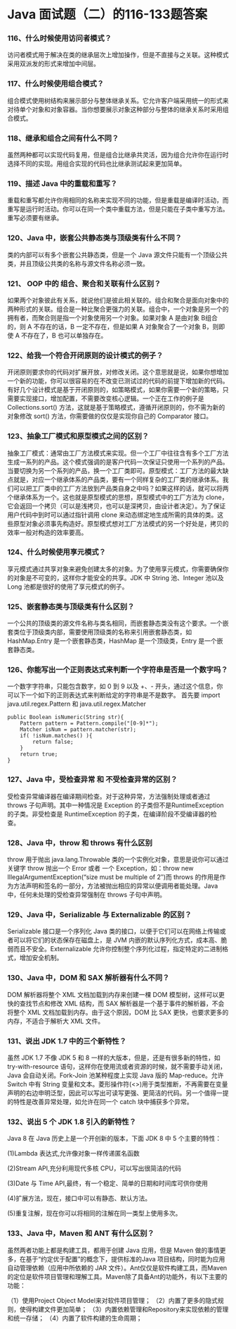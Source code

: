 # Java 面试题（二）的116-133题答案

### 116、什么时候使用访问者模式？

访问者模式用于解决在类的继承层次上增加操作，但是不直接与之关联。这种模式采用双派发的形式来增加中间层。

### 117、什么时候使用组合模式？

组合模式使用树结构来展示部分与整体继承关系。它允许客户端采用统一的形式来对待单个对象和对象容器。当你想要展示对象这种部分与整体的继承关系时采用组合模式。

### 118、继承和组合之间有什么不同？

虽然两种都可以实现代码复用，但是组合比继承共灵活，因为组合允许你在运行时选择不同的实现。用组合实现的代码也比继承测试起来更加简单。

### 119、描述 Java 中的重载和重写？

重载和重写都允许你用相同的名称来实现不同的功能，但是重载是编译时活动，而重写是运行时活动。你可以在同一个类中重载方法，但是只能在子类中重写方法。重写必须要有继承。

### 120、Java 中，嵌套公共静态类与顶级类有什么不同？

类的内部可以有多个嵌套公共静态类，但是一个 Java 源文件只能有一个顶级公共类，并且顶级公共类的名称与源文件名称必须一致。

### 121、 OOP 中的 组合、聚合和关联有什么区别？

如果两个对象彼此有关系，就说他们是彼此相关联的。组合和聚合是面向对象中的两种形式的关联。组合是一种比聚合更强力的关联。组合中，一个对象是另一个的拥有者，而聚合则是指一个对象使用另一个对象。如果对象 A 是由对象 B组合的，则 A 不存在的话，B 一定不存在，但是如果 A 对象聚合了一个对象 B，则即使 A 不存在了，B 也可以单独存在。

### 122、给我一个符合开闭原则的设计模式的例子？

开闭原则要求你的代码对扩展开放，对修改关闭。这个意思就是说，如果你想增加一个新的功能，你可以很容易的在不改变已测试过的代码的前提下增加新的代码。有好几个设计模式是基于开闭原则的，如策略模式，如果你需要一个新的策略，只需要实现接口，增加配置，不需要改变核心逻辑。一个正在工作的例子是Collections.sort() 方法，这就是基于策略模式，遵循开闭原则的，你不需为新的对象修改 sort() 方法，你需要做的仅仅是实现你自己的 Comparator 接口。

### 123、抽象工厂模式和原型模式之间的区别？

抽象工厂模式：通常由工厂方法模式来实现。但一个工厂中往往含有多个工厂方法生成一系列的产品。这个模式强调的是客户代码一次保证只使用一个系列的产品。当要切换为另一个系列的产品，换一个工厂类即可。原型模式：工厂方法的最大缺点就是，对应一个继承体系的产品类，要有一个同样复杂的工厂类的继承体系。我们可以把工厂类中的工厂方法放到产品类自身之中吗？如果这样的话，就可以将两个继承体系为一个。这也就是原型模式的思想，原型模式中的工厂方法为 clone，它会返回一个拷贝（可以是浅拷贝，也可以是深拷贝，由设计者决定）。为了保证用户代码中到时可以通过指针调用 clone 来动态绑定地生成所需的具体的类。这些原型对象必须事先构造好。原型模式想对工厂方法模式的另一个好处是，拷贝的效率一般对构造的效率要高。

### 124、什么时候使用享元模式？

享元模式通过共享对象来避免创建太多的对象。为了使用享元模式，你需要确保你的对象是不可变的，这样你才能安全的共享。JDK 中 String 池、Integer 池以及 Long 池都是很好的使用了享元模式的例子。

### 125、嵌套静态类与顶级类有什么区别？

一个公共的顶级类的源文件名称与类名相同，而嵌套静态类没有这个要求。一个嵌套类位于顶级类内部，需要使用顶级类的名称来引用嵌套静态类，如HashMap.Entry 是一个嵌套静态类，HashMap 是一个顶级类，Entry 是一个嵌套静态类。

### 126、你能写出一个正则表达式来判断一个字符串是否是一个数字吗？

一个数字字符串，只能包含数字，如 0 到 9 以及 +、- 开头，通过这个信息，你可以下一个如下的正则表达式来判断给定的字符串是不是数字。 首先要 import java.util.regex.Pattern 和 java.util.regex.Matcher

```
public Boolean isNumeric(String str){
	Pattern pattern = Pattern.compile("[0-9]*");
	Matcher isNum = pattern.matcher(str);
	if( !isNum.matches() ){
		return false;
	}
	return true;
}
```

### 127、Java 中，受检查异常 和 不受检查异常的区别？

受检查异常编译器在编译期间检查。对于这种异常，方法强制处理或者通过throws 子句声明。其中一种情况是 Exception 的子类但不是RuntimeException 的子类。非受检查是 RuntimeException 的子类，在编译阶段不受编译器的检查。

### 128、Java 中，throw 和 throws 有什么区别

throw 用于抛出 java.lang.Throwable 类的一个实例化对象，意思是说你可以通过关键字 throw 抛出一个 Error 或者 一个 Exception，如：throw new IllegalArgumentException(“size must be multiple of 2″)而 throws 的作用是作为方法声明和签名的一部分，方法被抛出相应的异常以便调用者能处理。Java 中，任何未处理的受检查异常强制在 throws 子句中声明。

### 129、Java 中，Serializable 与 Externalizable 的区别？

Serializable 接口是一个序列化 Java 类的接口，以便于它们可以在网络上传输或者可以将它们的状态保存在磁盘上，是 JVM 内嵌的默认序列化方式，成本高、脆弱而且不安全。Externalizable 允许你控制整个序列化过程，指定特定的二进制格式，增加安全机制。

### 130、Java 中，DOM 和 SAX 解析器有什么不同？

DOM 解析器将整个 XML 文档加载到内存来创建一棵 DOM 模型树，这样可以更快的查找节点和修改 XML 结构，而 SAX 解析器是一个基于事件的解析器，不会将整个 XML 文档加载到内存。由于这个原因，DOM 比 SAX 更快，也要求更多的内存，不适合于解析大 XML 文件。

### 131、说出 JDK 1.7 中的三个新特性？

虽然 JDK 1.7 不像 JDK 5 和 8 一样的大版本，但是，还是有很多新的特性，如 try-with-resource 语句，这样你在使用流或者资源的时候，就不需要手动关闭，Java 会自动关闭。Fork-Join 池某种程度上实现 Java 版的 Map-reduce。允许 Switch 中有 String 变量和文本。菱形操作符(<>)用于类型推断，不再需要在变量声明的右边申明泛型，因此可以写出可读写更强、更简洁的代码。另一个值得一提的特性是改善异常处理，如允许在同一个 catch 块中捕获多个异常。

### 132、说出 5 个 JDK 1.8 引入的新特性？

Java 8 在 Java 历史上是一个开创新的版本，下面 JDK 8 中 5 个主要的特性：

(1)Lambda 表达式,允许像对象一样传递匿名函数

(2)Stream API,充分利用现代多核 CPU，可以写出很简洁的代码

(3)Date 与 Time API,最终，有一个稳定、简单的日期和时间库可供你使用

(4)扩展方法，现在，接口中可以有静态、默认方法。

(5)重复注解，现在你可以将相同的注解在同一类型上使用多次。

### 133、Java 中，Maven 和 ANT 有什么区别？

虽然两者功能上都是构建工具，都用于创建 Java 应用，但是 Maven 做的事情更多，在基于“约定优于配置”的概念下，提供标准的Java 项目结构，同时能为应用自动管理依赖（应用中所依赖的 JAR 文件）。Ant仅仅是软件构建工具，而Maven的定位是软件项目管理和理解工具。Maven除了具备Ant的功能外，有以下主要的功能：

（1）使用Project Object Model来对软件项目管理； 
（2）内置了更多的隐式规则，使得构建文件更加简单；
（3）内置依赖管理和Repository来实现依赖的管理和统一存储； 
（4）内置了软件构建的生命周期；